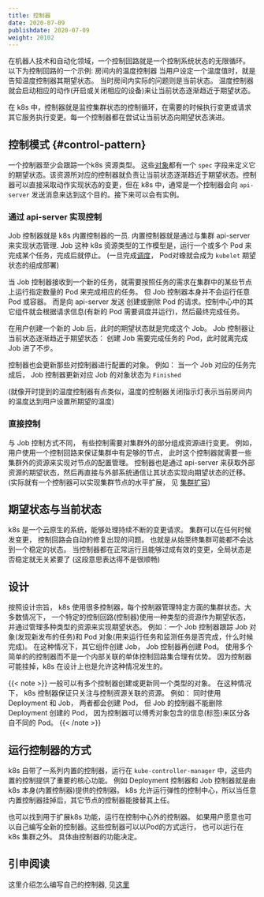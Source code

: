 ```yaml
---
title: 控制器
date: 2020-07-09
publishdate: 2020-07-09
weight: 20102
---
```

在机器人技术和自动化领域，一个控制回路就是一个控制系统状态的无限循环。
以下为控制回路的一个示例: 房间内的温度控制器
当用户设定一个温度值时，就是告知温度控制器其期望状态。 当时房间内实际的问题则是当前状态。 温度控制器就会启动相应的动作(开启或关闭相应的设备)来让当前状态逐渐趋近于期望状态。

在 k8s 中，控制器就是监控集群状态的控制循环，在需要的时候执行变更或请求其它服务执行变更。每一个控制器都在尝试让当前状态向期望状态演进。

## 控制模式 {#control-pattern}

一个控制器至少会跟踪一个k8s 资源类型。 这些[对象](../../00-overview/03-working-with-objects/00-kubernetes-objects/)都有一个 `spec` 字段来定义它的期望状态。该资源所对应的控制器就负责让当前状态逐渐趋近于期望状态。控制器可以直接采取动作实现状态的变更，但在 k8s 中，通常是一个控制器会向 `api-server` 发送消息来达到这个目的。接下来可以会有实例。

### 通过 api-server 实现控制

Job 控制器就是 k8s 内置控制器的一员. 内置控制器就是通过与集群 api-server 来实现状态管理.
Job 这种 k8s 资源类型的工作模型是，运行一个或多个 Pod 来完成某个任务，完成后就停止。
(一旦完成[调度](../../09-scheduling-eviction/)， Pod对蟓就会成为 `kubelet` 期望状态的组成部署)

当 Job 控制器接收到一个新的任务，就需要按照任务的需求在集群中的某些节点上运行指定数量的 Pod 来完成相应的任务。 但 Job 控制器本身并不会运行任意 Pod 或容器。 而是向 api-server 发送 创建或删除 Pod 的请求。控制中心中的其它组件就会根据请求信息(有新的 Pod 需要调度并运行)，然后最终完成任务。

在用户创建一个新的 Job 后，此时的期望状态就是完成这个 Job。 Job 控制器让当前状态逐渐趋近于期望状态： 创建 Job 需要完成任务的 Pod，此时就离完成 Job 进了不步。

控制器也会更新那些对控制器进行配置的对象。 例如： 当一个 Job 对应的任务完成后， Job 控制器更新对应 Job 的对象状态为 `Finished`

(就像开时提到的温度控制器有点类似，温度的控制器关闭指示灯表示当前房间内的温度达到用户设置所期望的温度)

### 直接控制

与 Job 控制方式不同， 有些控制需要对集群外的部分组成资源进行变更。
例如，用户使用一个控制回路来保证集群中有足够的节点， 此时这个控制器就需要一些集群外的资源来实现对节点的配置管理。
控制器也是通过 api-server 来获取外部资源的期望状态，然后再直接与外部系统通信让其状态实现向期望状态的迁移。
(实际就有一个控制器可以实现集群节点的水平扩展， 见 [集群扩容](../../../3-tasks/01-administer-cluster/10-cluster-management/#cluster-autoscaling))

## 期望状态与当前状态

k8s 是一个云原生的系统，能够处理持续不断的变更请求。
集群可以在任何时候发变更， 控制回路会自动的修复出现的问题。 也就是从始至终集群可能都不会达到一个稳定的状态。
当控制器都在正常运行且能够过成有效的变更，全局状态是否稳定就无关紧要了
(这段意思表达得不是很顺畅)

## 设计

按照设计宗旨， k8s 使用很多控制器，每个控制器管理特定方面的集群状态。大多数情况下， 一个特定的控制回路(控制器)使用一种类型的资源作为期望状态，并通过管理多种类型的资源来实现期望状态。 例如：一个 Job 控制器跟踪 Job 对象(发现新发布的任务)和 Pod 对象(用来运行任务和监测任务是否完成，什么时候完成)。 在这种情况下，其它组件创建 Job， Job 控制器再创建 Pod。
使用多个简单的的控制器而不是一个内部关联的单体控制回路集合理有优势。 因为控制器可能挂掉，k8s 在设计上也是允许这种情况发生的。

{{< note >}}
一般可以有多个控制器创建或更新同一个类型的对象。 在这种情况下， k8s 控制器保证只关注与控制资源关联的资源。 例如： 同时使用  Deployment 和 Job， 两者都会创建 Pod， 但 Job 的控制器不能删除 Deployment 创建的 Pod， 因为控制器可以傅秀对象包含的信息(标签)来区分各自不同的 Pod。
{{< /note >}}

## 运行控制器的方式

k8s 自带了一系列内置的控制器，运行在 `kube-controller-manager` 中，这些内置的控制提供了重要的核心功能。
例如 Deployment 控制器和 Job 控制器就是由 k8s 本身(内置控制器)提供的控制器。 k8s 允许运行弹性的控制中心，所以当任意内置控制器挂掉后，其它节点的控制器能接替其上任。

也可以找到用于扩展k8s 功能，运行在控制中心外的控制器。 如果用户愿意也可以自己编写全新的控制器。这些控制器可以以Pod的方式运行， 也可以运行在 k8s 集群之外。 具体由控制器的功能决定。

## 引申阅读

这里介绍怎么编写自己的控制器, 见[这里](../../11-extend-kubernetes/00-extend-cluster/#extension-patterns)
